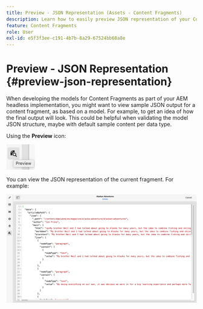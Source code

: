 ```yaml
---
title: Preview - JSON Representation (Assets - Content Fragments)
description: Learn how to easily preview JSON representation of your Content Fragments when implementing your AEM headless solution.
feature: Content Fragments
role: User
exl-id: e5f3f3ee-c191-4b7b-8a29-67524bb68a8e
---
```

# Preview - JSON Representation {#preview-json-representation}

When developing the models for Content Fragments as part of your AEM headless implementation, you might want to view sample JSON output for a content fragment, as based on a model. For example, to get an idea of how the final output will look. This could be helpful when validating the model JSON structure, maybe with default sample content per data type.

Using the **Preview** icon:

![Content Fragment Editor - Preview tab](assets/cfm-preview-01.png)

You can view the JSON representation of the current fragment. For example:

![Content Fragment Editor - Preview of a Fragment](assets/cfm-preview-02.png)
